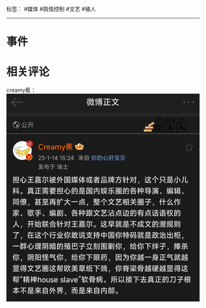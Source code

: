 标签： #媒体 #舆情控制 #文艺 #殖人
***
# 事件
# 相关评论
creamy蕉：
[![IMG_20230115_003611.jpg](https://raw.githubusercontent.com/bluntvoice/mypic/main/IMG_20230115_003611.jpg)](https://raw.githubusercontent.com/bluntvoice/mypic/main/IMG_20230115_003611.jpg)